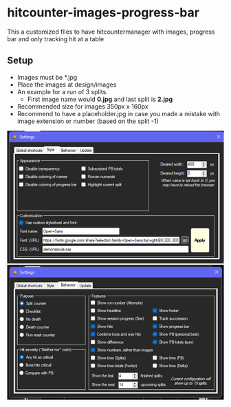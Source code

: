 # hitcounter-images-progress-bar

This a customized files to have hitcountermanager with images, progress bar and only tracking hit at a table

## Setup

- Images must be *.jpg
- Place the images at design/images
- An example for a run of 3 splits.
  - First image name would **0.jpg** and last split is **2.jpg**
- Recommended size for images 350px x 160px
- Recommend to have a placeholder.jpg in case you made a mistake with image extension or number (based on the split -1)

![si](https://github.com/wolfangomg/hitcounter-images-progress-bar/blob/main/faq/1.png)
![no](https://github.com/wolfangomg/hitcounter-images-progress-bar/blob/main/faq/2.png)
